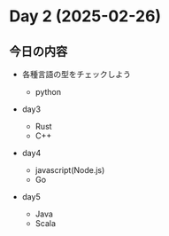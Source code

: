 # Day 2 (2025-02-26)

## 今日の内容

- 各種言語の型をチェックしよう
    - python

- day3
    - Rust
    - C++
- day4
    - javascript(Node.js)
    - Go
- day5
    - Java
    - Scala
